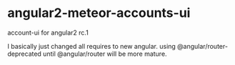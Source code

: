 # angular2-meteor-accounts-ui
account-ui for angular2 rc.1

I basically just changed all requires to new angular.
using @angular/router-deprecated until @angular/router will be more mature.
